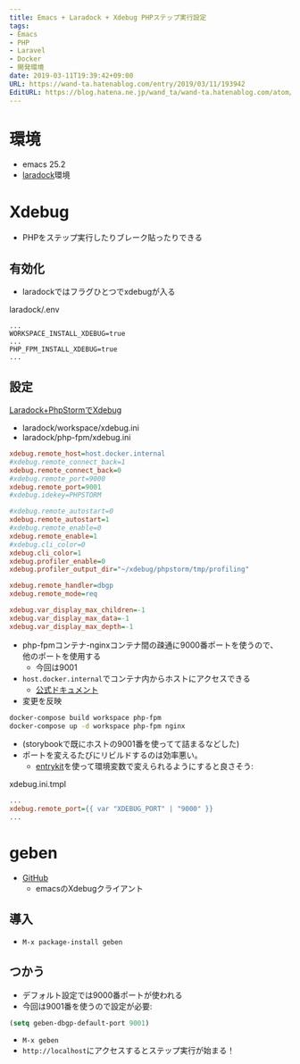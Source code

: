 ```yaml
---
title: Emacs + Laradock + Xdebug PHPステップ実行設定
tags:
- Emacs
- PHP
- Laravel
- Docker
- 開発環境
date: 2019-03-11T19:39:42+09:00
URL: https://wand-ta.hatenablog.com/entry/2019/03/11/193942
EditURL: https://blog.hatena.ne.jp/wand_ta/wand-ta.hatenablog.com/atom/entry/17680117126991703500
---
```




# 環境

- emacs 25.2
- [laradock](https://laradock.io/)環境


# Xdebug

- PHPをステップ実行したりブレーク貼ったりできる

## 有効化

- laradockではフラグひとつでxdebugが入る


laradock/.env
```env
...
WORKSPACE_INSTALL_XDEBUG=true
...
PHP_FPM_INSTALL_XDEBUG=true
...
```



## 設定

[Laradock+PhpStormでXdebug](http://kkznch.hatenablog.com/entry/2018/01/02/143508)

- laradock/workspace/xdebug.ini
- laradock/php-fpm/xdebug.ini

```ini
xdebug.remote_host=host.docker.internal
#xdebug.remote_connect_back=1
xdebug.remote_connect_back=0
#xdebug.remote_port=9000
xdebug.remote_port=9001
#xdebug.idekey=PHPSTORM

#xdebug.remote_autostart=0
xdebug.remote_autostart=1
#xdebug.remote_enable=0
xdebug.remote_enable=1
#xdebug.cli_color=0
xdebug.cli_color=1
xdebug.profiler_enable=0
xdebug.profiler_output_dir="~/xdebug/phpstorm/tmp/profiling"

xdebug.remote_handler=dbgp
xdebug.remote_mode=req

xdebug.var_display_max_children=-1
xdebug.var_display_max_data=-1
xdebug.var_display_max_depth=-1
```

- php-fpmコンテナ-nginxコンテナ間の疎通に9000番ポートを使うので、  
    他のポートを使用する
    - 今回は9001
- `host.docker.internal`でコンテナ内からホストにアクセスできる
    - [公式ドキュメント](https://docs.docker.com/docker-for-windows/networking/#i-want-to-connect-from-a-container-to-a-service-on-the-host)
- 変更を反映

```sh
docker-compose build workspace php-fpm
docker-compose up -d workspace php-fpm nginx
```

- (storybookで既にホストの9001番を使ってて詰まるなどした)
- ポートを変えるたびにリビルドするのは効率悪い。  
    - [entrykit](https://github.com/progrium/entrykit)を使って環境変数で変えられるようにすると良さそう:

xdebug.ini.tmpl
```ini
...
xdebug.remote_port={{ var "XDEBUG_PORT" | "9000" }}
...
```
    

# geben

- [GitHub](https://github.com/ahungry/geben)
    - emacsのXdebugクライアント

## 導入

- `M-x package-install geben`


## つかう


- デフォルト設定では9000番ポートが使われる
- 今回は9001番を使うので設定が必要:

```lisp
(setq geben-dbgp-default-port 9001)
```

- `M-x geben`
- `http://localhost`にアクセスするとステップ実行が始まる！


